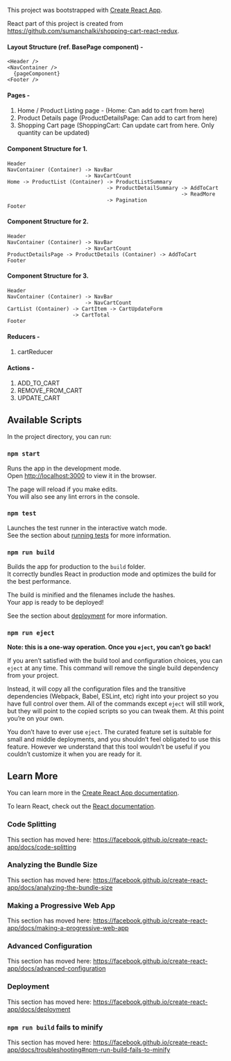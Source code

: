 This project was bootstrapped with [Create React App](https://github.com/facebook/create-react-app).

React part of this project is created from https://github.com/sumanchalki/shopping-cart-react-redux.

<h4>Layout Structure (ref. BasePage component) -</h4>

```
<Header />
<NavContainer />
  {pageComponent}
<Footer />
```

<h4>Pages -</h4>
<ol>
  <li>Home / Product Listing page - (Home: Can add to cart from here)</li>
  <li>Product Details page (ProductDetailsPage: Can add to cart from here)</li>
  <li>Shopping Cart page (ShoppingCart: Can update cart from here. Only quantity can be updated)</li>
</ol>

<h4>Component Structure for 1.</h4>

```
Header
NavContainer (Container) -> NavBar
                         -> NavCartCount
Home -> ProductList (Container) -> ProductListSummary
                                -> ProductDetailSummary -> AddToCart
                                                        -> ReadMore
                                -> Pagination
Footer
```

<h4>Component Structure for 2.</h4>

```
Header
NavContainer (Container) -> NavBar
                         -> NavCartCount
ProductDetailsPage -> ProductDetails (Container) -> AddToCart
Footer
```

<h4>Component Structure for 3.</h4>

```
Header
NavContainer (Container) -> NavBar
                         -> NavCartCount
CartList (Container) -> CartItem -> CartUpdateForm
                     -> CartTotal
Footer
```

<h4>Reducers -</h4>
<ol>
  <li>cartReducer</li>
</ol>

<h4>Actions -</h4>
<ol>
  <li>ADD_TO_CART</li>
  <li>REMOVE_FROM_CART</li>
  <li>UPDATE_CART</li>
</ol>

## Available Scripts

In the project directory, you can run:

### `npm start`

Runs the app in the development mode.<br>
Open [http://localhost:3000](http://localhost:3000) to view it in the browser.

The page will reload if you make edits.<br>
You will also see any lint errors in the console.

### `npm test`

Launches the test runner in the interactive watch mode.<br>
See the section about [running tests](https://facebook.github.io/create-react-app/docs/running-tests) for more information.

### `npm run build`

Builds the app for production to the `build` folder.<br>
It correctly bundles React in production mode and optimizes the build for the best performance.

The build is minified and the filenames include the hashes.<br>
Your app is ready to be deployed!

See the section about [deployment](https://facebook.github.io/create-react-app/docs/deployment) for more information.

### `npm run eject`

**Note: this is a one-way operation. Once you `eject`, you can’t go back!**

If you aren’t satisfied with the build tool and configuration choices, you can `eject` at any time. This command will remove the single build dependency from your project.

Instead, it will copy all the configuration files and the transitive dependencies (Webpack, Babel, ESLint, etc) right into your project so you have full control over them. All of the commands except `eject` will still work, but they will point to the copied scripts so you can tweak them. At this point you’re on your own.

You don’t have to ever use `eject`. The curated feature set is suitable for small and middle deployments, and you shouldn’t feel obligated to use this feature. However we understand that this tool wouldn’t be useful if you couldn’t customize it when you are ready for it.

## Learn More

You can learn more in the [Create React App documentation](https://facebook.github.io/create-react-app/docs/getting-started).

To learn React, check out the [React documentation](https://reactjs.org/).

### Code Splitting

This section has moved here: https://facebook.github.io/create-react-app/docs/code-splitting

### Analyzing the Bundle Size

This section has moved here: https://facebook.github.io/create-react-app/docs/analyzing-the-bundle-size

### Making a Progressive Web App

This section has moved here: https://facebook.github.io/create-react-app/docs/making-a-progressive-web-app

### Advanced Configuration

This section has moved here: https://facebook.github.io/create-react-app/docs/advanced-configuration

### Deployment

This section has moved here: https://facebook.github.io/create-react-app/docs/deployment

### `npm run build` fails to minify

This section has moved here: https://facebook.github.io/create-react-app/docs/troubleshooting#npm-run-build-fails-to-minify
